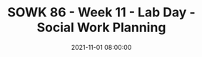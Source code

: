 ---
layout: single_presentation
name: sowk-86-week-11-lab-day-social-work-planning.md
title: "SOWK 86 - Week 11 - Lab Day - Social Work Planning"
date:  2021-11-01 08:00:00
presentation_id: GbngFq
permalink: /presentations/GbngFq/
redirect_from:
  - /presentations/GbngFq/sowk-86-week-11-lab-day-social-work-planning
slides: 
  - slide_name: deck-7452-large-0.jpeg
    slide_text: >
      <p>PLANNING 1
      2
      3
      4
      5
      Planning and Implementing Change-Oriented Strategies Implementing the Planed Change Process Fall 2021
      SOWK 486 Jacob Campbell, LICSW Heritage University</p>
      
  - slide_name: deck-7452-large-1.jpeg
    slide_text: >
      <p>Agenda ✤
      The process of cognitive restructuring
      ✤
      Thinking distortions
      ✤
      Cognitive Behavioral Therapy Application
      ✤
      Goals &amp; Objectives
      ✤
      Keeping everything organized
      PLANNING 1
      2
      3
      4
      5
      Fall 2021 SOWK 486 Jacob Campbell, LICSW — Heritage University</p>
      
  - slide_name: deck-7452-large-2.jpeg
    slide_text: >
      <p>Think of a number, any number
      PLANNING 1
      2
      3
      4
      5
      Fall 2021 SOWK 486 Jacob Campbell, LICSW — Heritage University</p>
      
  - slide_name: deck-7452-large-3.jpeg
    slide_text: >
      <p>✤
      ✤ ✤ ✤
      ✤
      All or nothing thinking
      ✤
      Blaming
      ✤
      Catastrophizing
      ✤
      Discounting positives
      ✤
      Emotional reasoning
      PLANNING 1 fi
      fi
      Thinking Distortions
      ✤
      2
      3
      Inability to discon rm Judgment focus Jumping to conclusions
      ✤
      Overgeneralization or globalization
      ✤
      Personalizing
      ✤
      Regret orientation
      ✤
      “Should” statements
      ✤
      Unfair comparisons
      ✤
      What ifs
      Mind reading Negative mental ltering
      4
      5
      Fall 2021 SOWK 486 Jacob Campbell, LICSW — Heritage University</p>
      
  - slide_name: deck-7452-large-4.jpeg
    slide_text: >
      <p>Cognitive Restructuring Intervention techniques in CBT are designed to help clients modify their beliefs, faulty thought patterns or perceptions, and destructive verbalizations, thereby leading to changes in behavior.
      Brain Process - Human Resource Vector Png Clipart
      Assist client in accepting that their selfstatements, assumptions, and beliefs determine emotional reactions to events Assist clients in identifying dysfunctional self-statements, beliefs, and thought patterns that underlie their problem. Assist clients in identifying situations that engender dysfunctional cognitions Assist clients in replacing dysfunctional cognitions with functional selfstatements Assist clients in identifying rewards and incentives for successful coping efforts (Hepworth et al., 2017)
      PLANNING 1
      2
      3
      4
      5
      Fall 2021 SOWK 486 Jacob Campbell, LICSW — Heritage University</p>
      
  - slide_name: deck-7452-large-5.jpeg
    slide_text: >
      <p>PLANNING 1
      2
      3
      4
      5
      Superflex and the Unthinables
      Fall 2021 SOWK 486 Jacob Campbell, LICSW — Heritage University
      01</p>
      
  - slide_name: deck-7452-large-6.jpeg
    slide_text: >
      <p>Putting Your Thoughts on Trial
      (Grohol, 2018) PLANNING 1
      2
      3
      4
      5
      Fall 2021 SOWK 486 Jacob Campbell, LICSW — Heritage University</p>
      
  - slide_name: deck-7452-large-7.jpeg
    slide_text: >
      <p>TEDx Reno - Feeling Good by David Burns
      PLANNING 1
      2
      3
      4
      5
      Fall 2021 SOWK 486 Jacob Campbell, LICSW — Heritage University</p>
      
  - slide_name: deck-7452-large-8.jpeg
    slide_text: >
      <p>What would you do?
      The Crisis Intervention Model: Procedures of Crisis Intervention P. 387
      A 34-year-old mother of three, aged, 5, 9, and 11 has been hospitalized following a violent confrontation with her boyfriend. In addition to her physical condition, she is depressed and concerned about her children. During the period of her hospitalization, the children lived with an aunt. As the hospital social worker, you meet with her to complete a psychosocial assessment. During the brief session, she stated, “I never want to see him again (the boyfriend). If it weren’t for my children, I would hang it all up. I seem to always end up choosing the wrong men in my life. I don’t want my kids to see me as a loser but it is true, I am. I just want to get out of here and live my life with my children in peace.” PLANNING 1
      2
      3
      4
      5
      Fall 2021 SOWK 486 Jacob Campbell, LICSW — Heritage University</p>
      
  - slide_name: deck-7452-large-9.jpeg
    slide_text: >
      <p>Goals &amp; Objectives S peci c M easurable A ttainable R elavant T ime-bound fi
      PLANNING 1
      2
      R ealistic U nderstandable M easurable B ehavioral A ttainable 3
      4
      5
      Fall 2021 SOWK 486 Jacob Campbell, LICSW — Heritage University</p>
      
  - slide_name: deck-7452-large-10.jpeg
    slide_text: >
      <p>Goals &amp; Objectives Formula for Objectives
      Who Jane
      What by using the coping skill of deep breathing
      Action Word will manage anxiety
      PLANNING 1
      2
      3
      4
      5
      How Measured When as reported once a day in by herself in response to the wellness anxiety for self six months management groups Fall 2021 SOWK 486 Jacob Campbell, LICSW — Heritage University</p>
      
  - slide_name: deck-7452-large-11.jpeg
    slide_text: >
      <p>Goals &amp; Objectives Goal in Client Voice: “I want to get my GED?” Treatment Goal: Jane will be able to organize her thoughts and apply her skills to be able to apply for and take her GED. Objective 1: Jane will sign up for the GED by the end of December. PLANNING 1
      2
      3
      4
      5
      Fall 2021 SOWK 486 Jacob Campbell, LICSW — Heritage University</p>
      
  - slide_name: deck-7452-large-12.jpeg
    slide_text: >
      <p>Create A Goal Plan
      PLANNING 1
      2
      3
      4
      5
      Fall 2021 SOWK 486 Jacob Campbell, LICSW — Heritage University</p>
      
  - slide_name: deck-7452-large-13.jpeg
    slide_text: >
      <p>Create A Goal Plan •Is it linked to the de ned target concern? •Is it de ned in explicit and measurable terms? •Is it feasible? •Is it stated in positive terms that emphasize growth?
      2 fi
      fi
      PLANNING 1
      3
      4
      5
      Fall 2021 SOWK 486 Jacob Campbell, LICSW — Heritage University</p>
      
  - slide_name: deck-7452-large-14.jpeg
    slide_text: >
      <p>Example Documentation Date 11/02/21
      Progress Note (D)
      This writer met with Johnny and discussed his goal progress. Johnny
      reported that he has been attempting to use deep breathing when frustrated. He described a situation last week with client 13452, and the incident where he was getting into other students belongings and handling them without permission. Johnny reported taking deep breaths instead of punching 13452. This writer encouraged this positive behavior and reflected experience back to concept of “If Then Thinking.” (I) Johnny appeared cooperative. He appeared to be encouraged by the positive feedback from staff. (P) Follow up with Johnny about progress next week regarding using deep breathing. ———————— Jacob Campbe
      2
      3
      4
      5
      Fall 2021 SOWK 486 Jacob Campbell, LICSW — Heritage University ll
      PLANNING 1
      , LICSW</p>
      
  - slide_name: deck-7452-large-15.jpeg
    slide_text: >
      <p>Developing Responses ✤
      I am here because God told me to come. How is a goal going to help me? I trust God to guide me in what to do. Do you believe in God?
      ✤
      What do you know about my situation? You are so young and it’s hard for me to see how you can help me.
      ✤
      The court will take my children no matter what I do, so how is having a goal going to help?
      ✤
      You need to be clear; I don’t want to be here. I’m only doing this stuff with you because the judge said that I had to come.
      ✤
      My family didn’t want me to come see you again. They worry that you will put too many American ideas in my head.
      ✤
      Don’t waste our time. She got herself pregnant. You want her father and me to be involved because you must think that it is okay to be unmarried and pregnant. Well, you’re wrong!
      ✤
      How will having a goal help me? I’ve never been able to accomplish anything before.
      PLANNING 1
      2
      3
      4
      5
      Fall 2021 SOWK 486 Jacob Campbell, LICSW — Heritage University</p>
      
  - slide_name: deck-7452-large-16.jpeg
    slide_text: >
      <p>“Our productivity is directly proportional to our ability to relax; only when our minds are clear and our thoughts are organized can we achieve results and unleash our creative potential.” –David Allen
      PLANNING 1
      2
      3
      4
      5
      Fall 2021 SOWK 486 Jacob Campbell, LICSW — Heritage University</p>
      
  - slide_name: deck-7452-large-17.jpeg
    slide_text: >
      <p>Developing Efficiency Outlook, Lists, and Ultra organized Date
      PLANNING 1
      2
      3
      4
      5
      Fall 2021 SOWK 486 Jacob Campbell, LICSW — Heritage University</p>
      
  - slide_name: deck-7452-large-18.jpeg
    slide_text: >
      <p>PLANNING 1
      2
      3
      4
      5
      The Five Phases of Project Planning 1. De ning purpose and principles 2. Outcome visioning 3. Brainstorming 4. Organizing 5. Identifying next actions
      fi
      Fall 2021 SOWK 486 Jacob Campbell, LICSW — Heritage University
      01</p>
      
  - slide_name: deck-7452-large-19.jpeg
    slide_text: >
      <p>Runway:
      Current actions
      10,000 ft:
      Current projects
      20,000 ft:
      Areas of responsibility
      30,000 ft:
      One-to two-year goals
      40,000 ft:
      Three- to ve-year visions
      50,000+ ft:
      Life
      Six Horizons of Focus fi
      PLANNING 1
      2
      3
      4
      5
      Fall 2021 SOWK 486 Jacob Campbell, LICSW — Heritage University</p>
      
  - slide_name: deck-7452-large-20.jpeg
    slide_text: >
      <p>Five Stages of Mastering Workflow 1. Capture 2. Process 3. Organize 4. Do 5. Review PLANNING 1
      2
      3
      4
      5
      Fall 2021 SOWK 486 Jacob Campbell, LICSW — Heritage University</p>
      
  - slide_name: deck-7452-large-21.jpeg
    slide_text: >
      <p>PLANNING 1
      2
      3
      4
      5
      Capture: The Collection Habit •
      Ubiquitous capture
      •
      Mental sweep
      Fall 2021 SOWK 486 Jacob Campbell, LICSW — Heritage University
      01</p>
      
  - slide_name: deck-7452-large-22.jpeg
    slide_text: >
      <p>Processing Your Inbox “A place for everything, everything in its place.” - Benjamin Franklin
      Date
      PLANNING PLANNING 1 21
      32
      43
      54
      5
      Fall 2021 SOWK 486 Jacob Campbell, LICSW — Heritage University</p>
      
  - slide_name: deck-7452-large-23.jpeg
    slide_text: >
      <p>GTD Work Flow 01</p>
      
  - slide_name: deck-7452-large-24.jpeg
    slide_text: >
      <p>Context
      Organizing: Setting Up the Right Buckets Action Step A
      A
      A
      PLANNING 1
      2
      A
      3
      4
      5
      A
      A
      Project
      Fall 2021 SOWK 486 Jacob Campbell, LICSW — Heritage University</p>
      
  - slide_name: deck-7452-large-25.jpeg
    slide_text: >
      <p>Doing: Making the Best Action Choices Four-Criteria Model for Choosing Actions ✤
      Context
      ✤
      Time available
      ✤
      Energy available
      ✤
      Priority to make decisions
      PLANNING 1
      2
      3
      4
      5
      Fall 2021 SOWK 486 Jacob Campbell, LICSW — Heritage University</p>
      
  - slide_name: deck-7452-large-26.jpeg
    slide_text: >
      <p>Doing: Making the Best Action Choices The Threefold Model for Evaluating Daily Work ✤
      Doing prede ned work
      ✤
      Doing work as it shows up
      ✤
      De ning one’s work
      fi
      fi
      PLANNING 1
      2
      3
      4
      5
      Fall 2021 SOWK 486 Jacob Campbell, LICSW — Heritage University</p>
      
  - slide_name: deck-7452-large-27.jpeg
    slide_text: >
      <p>PLANNING 1
      2
      3
      4
      5
      Reviewing Keeping Your System Functional
      Fall 2021 SOWK 486 Jacob Campbell, LICSW — Heritage University</p>
      
  - slide_name: deck-7452-large-28.jpeg
    slide_text: >
      <p>Resources Tools ✤
      Things (task management) (Omnifocus, 2Do, TaskPaper)
      ✤
      Obsidian (Reference)
      Further Information ✤
      David Allen - Getting Things Done
      ✤
      Merlin Man - Back to Work
      PLANNING 1
      2
      3
      4
      5
      Fall 2021 SOWK 486 Jacob Campbell, LICSW — Heritage University</p>
      
presentation_description: >
  <p>Week 11 is a continuation of the work we started in <em>Week 10 Planning in Generalist Practice</em>. This week takes some specific aspects of planning and getting started with the change process and has students dive into more depth with interactive activities. The plan is as follows:</p>
  <ul>
  <li>The process of cognitive restructuring</li>
  <li>Thinking distortions</li>
  <li>Cognitive Behavioral Therapy Application</li>
  <li>Goals &amp; Objectives</li>
  <li>Keeping everything organized</li>
  </ul>
  
downloadable_slides: deck-7452.pdf
slides_count: 29
header:
  teaser: deck-7452-thumb-0.jpeg
presentation_video:
location: "Heritage University"
tags:
  - Heritage University
  - BASW Program
  - SOWK 486w
---